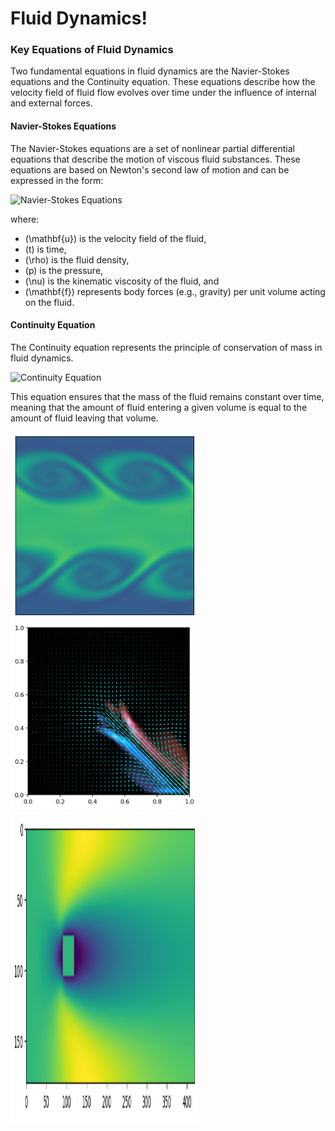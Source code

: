 # Fluid Dynamics! 

### Key Equations of Fluid Dynamics

Two fundamental equations in fluid dynamics are the Navier-Stokes equations and the Continuity equation. These equations describe how the velocity field of fluid flow evolves over time under the influence of internal and external forces.

#### Navier-Stokes Equations

The Navier-Stokes equations are a set of nonlinear partial differential equations that describe the motion of viscous fluid substances. These equations are based on Newton's second law of motion and can be expressed in the form:

![Navier-Stokes Equations](https://latex.codecogs.com/png.latex?\dpi{150}&space;\bg_white&space;\frac{\partial&space;\mathbf{u}}{\partial&space;t}&space;&plus;&space;(\mathbf{u}&space;\cdot&space;\nabla)&space;\mathbf{u}&space;=&space;-\frac{1}{\rho}&space;\nabla&space;p&space;&plus;&space;\nu&space;\nabla^2&space;\mathbf{u}&space;&plus;&space;\mathbf{f})

where:
- \(\mathbf{u}\) is the velocity field of the fluid,
- \(t\) is time,
- \(\rho\) is the fluid density,
- \(p\) is the pressure,
- \(\nu\) is the kinematic viscosity of the fluid, and
- \(\mathbf{f}\) represents body forces (e.g., gravity) per unit volume acting on the fluid.

#### Continuity Equation

The Continuity equation represents the principle of conservation of mass in fluid dynamics.


![Continuity Equation](https://latex.codecogs.com/png.latex?\dpi{150}&space;\bg_white&space;\frac{\partial&space;\rho}{\partial&space;t}&space;&plus;&space;\nabla&space;\cdot&space;(\rho&space;\mathbf{u})&space;=&space;0)


This equation ensures that the mass of the fluid remains constant over time, meaning that the amount of fluid entering a given volume is equal to the amount of fluid leaving that volume.



<img src="/Figures/KHI.png" alt="Your image description" width="300" height="300">  <img src="/Figures/NS-Sim.png" alt="Your image description" width="300" height="300">  <img src="/Figures/2D-Flow-Cylinder.png" alt="Your image description" width="300" height="500">




